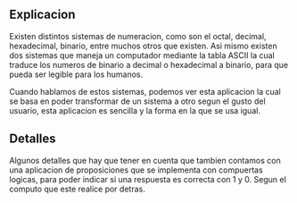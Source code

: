 ## Explicacion 

Existen distintos sistemas de numeracion, como son el octal, decimal, hexadecimal, binario, entre muchos otros que existen. Asi mismo existen dos sistemas que maneja un computador mediante la tabla ASCII la cual traduce los numeros de binario a decimal o hexadecimal a binario, para que pueda ser legible para los humanos. 

Cuando hablamos de estos sistemas, podemos ver esta aplicacion la cual se basa en poder transformar de un sistema a otro segun el gusto del usuario, esta aplicacion es sencilla y la forma en la que se usa igual.

## Detalles

Algunos detalles que hay que tener en cuenta que tambien contamos con una aplicacion de proposiciones que se implementa con compuertas logicas, para poder indicar si una respuesta es correcta con 1 y 0. Segun el computo que este realice por detras.